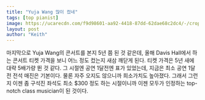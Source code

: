 ```yaml
---
title: "Yuja Wang 많이 컸네"
tags: [top pianist]
image: https://ucarecdn.com/f9d98601-aa92-4418-87dd-62dae68c2dc4/-/crop/1886x1280/17,0/-/resize/840x570/
layout: post
author: "Keith"
---
```


마지막으로 Yuja Wang의 콘서트를 본지 5년 쯤 된 것 같은데, 올해 Davis Hall에서 하는 콘서트 티켓 가격을 보니 어느 정도 컸는지 새삼 깨닫게 된다. 티켓 가격은 5년 새에 대략 5배가량 뛴 것 같다. 그 시절엔 공연 1달전엔 표가 있었는데, 지금은 최소 공연 1달 전 전석 매진은 기본이다. 물론 자주 오지도 않으니까 희소가치도 높아졌다. 그래서 그런지 이젠 좀 구석진 좌석도 최소 $300 정도 하는 시절이니까 이젠 모두가 인정하는 top-notch class musician이 된 것이다. 
